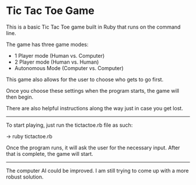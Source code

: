 Tic Tac Toe Game
======

This is a basic Tic Tac Toe game built in Ruby that runs on the command line.

The game has three game modes: 
* 1 Player mode (Human vs. Computer)
* 2 Player mode (Human vs. Human)
* Autonomous Mode (Computer vs. Computer)

This game also allows for the user to choose who gets to go first. 

Once you choose these settings when the program starts, the game will then begin.

There are also helpful instructions along the way just in case you get lost.

------

To start playing, just run the tictactoe.rb file as such:

-> ruby tictactoe.rb

Once the program runs, it will ask the user for the necessary input. After that is complete, the game will start.

------

The computer AI could be improved. I am still trying to come up with a more robust solution.
